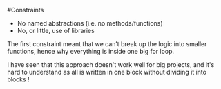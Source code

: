 #Constraints
- No named abstractions (i.e. no methods/functions)
- No, or little, use of libraries
 

The first constraint meant that we can’t break up the logic into smaller functions, hence why everything is inside one big for loop.

I have seen that this approach doesn't work well for big projects, and it's hard to understand as all is written in one block without dividing it into blocks !

